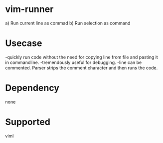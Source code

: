 # vim-runner
a) Run current line as commad
b) Run selection as command

# Usecase
-quickly run code without the need for copying line from file and pasting it in commandline.
-tremendously useful for debugging.
-line can be commented. Parser strips the comment character and then runs the code.

# Dependency
none

# Supported
viml
